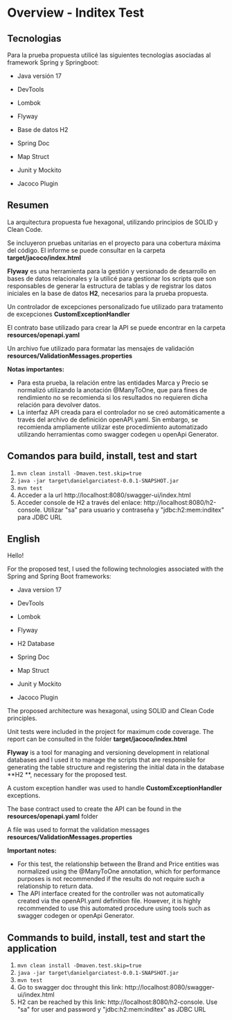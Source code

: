# Overview - Inditex Test

## Tecnologias

Para la prueba propuesta utilicé las siguientes tecnologías asociadas al framework Spring y Springboot:

- Java versión 17

- DevTools

- Lombok

- Flyway

- Base de datos H2

- Spring Doc

- Map Struct

- Junit y Mockito

- Jacoco Plugin

## Resumen

La arquitectura propuesta fue hexagonal, utilizando principios de SOLID y Clean Code. 

Se incluyeron pruebas unitarias en el proyecto para una cobertura máxima del código. El informe se puede consultar en la carpeta **target/jacoco/index.html**

**Flyway** es una herramienta para la gestión y versionado de desarrollo en bases de datos relacionales y la utilicé para gestionar los scripts que son responsables de generar la estructura de tablas y de registrar los datos iniciales en la base de datos **H2**, necesarios para la prueba propuesta.

Un controlador de excepciones personalizado fue utilizado para tratamento de excepciones **CustomExceptionHandler**

El contrato base utilizado para crear la API se puede encontrar en la carpeta **resources/openapi.yaml**

Un archivo fue utilizado para formatar las mensajes de validación **resources/ValidationMessages.properties**

**Notas importantes:** 

- Para esta prueba, la relación entre las entidades Marca y Precio se normalizó utilizando la anotación @ManyToOne, que para fines de rendimiento no se recomienda si los resultados no requieren dicha relación para devolver datos.
- La interfaz API creada para el controlador no se creó automáticamente a través del archivo de definición openAPI.yaml. Sin embargo, se recomienda ampliamente utilizar este procedimiento automatizado utilizando herramientas como swagger codegen u openApi Generator.


## Comandos para build, install, test and start 

1. ```mvn clean install -Dmaven.test.skip=true```
2. ```java -jar target\danielgarciatest-0.0.1-SNAPSHOT.jar```
3. ```mvn test```
4. Acceder a la url http://localhost:8080/swagger-ui/index.html
5. Acceder console de H2 a través del enlace: http://localhost:8080/h2-console. Utilizar "sa" para usuario y contraseña y "jdbc:h2:mem:inditex" para JDBC URL


## English

Hello!

For the proposed test, I used the following technologies associated with the Spring and Spring Boot frameworks:

- Java version 17

- DevTools

- Lombok

- Flyway

- H2 Database

- Spring Doc

- Map Struct

- Junit y Mockito

- Jacoco Plugin

The proposed architecture was hexagonal, using SOLID and Clean Code principles.

Unit tests were included in the project for maximum code coverage. The report can be consulted in the folder **target/jacoco/index.html**

**Flyway** is a tool for managing and versioning development in relational databases and I used it to manage the scripts that are responsible for generating the table structure and registering the initial data in the database **H2 **, necessary for the proposed test.

A custom exception handler was used to handle **CustomExceptionHandler** exceptions.

The base contract used to create the API can be found in the **resources/openapi.yaml** folder

A file was used to format the validation messages **resources/ValidationMessages.properties**

**Important notes:** 

- For this test, the relationship between the Brand and Price entities was normalized using the @ManyToOne annotation, which for performance purposes is not recommended if the results do not require such a relationship to return data.
- The API interface created for the controller was not automatically created via the openAPI.yaml definition file. However, it is highly recommended to use this automated procedure using tools such as swagger codegen or openApi Generator.

## Commands to build, install, test and start the application

1. ```mvn clean install -Dmaven.test.skip=true```
2. ```java -jar target\danielgarciatest-0.0.1-SNAPSHOT.jar```
3. ```mvn test```
4. Go to swagger doc throught this link: http://localhost:8080/swagger-ui/index.html
5. H2 can be reached by this link: http://localhost:8080/h2-console. Use "sa" for user and password y "jdbc:h2:mem:inditex" as JDBC URL